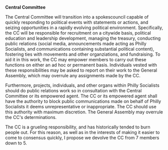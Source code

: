 **Central Committee**

The Central Committee will transition into a spokescouncil capable of quickly responding to political events with statements or actions, and seizing opportunities in a rapidly evolving political environment. Specifically, the CC will be responsible for recruitment on a citywide basis, political education and leadership development, managing the treasury, conducting public relations (social media, announcements made acting as Philly Socialists, and communications containing substantial political content), fostering ties with movements and other organziations, and fundraising. To aid it in this work, the CC may empower members to carry out these functions on either an ad hoc or permanent basis. Individuals vested with these responsibilities may be asked to report on their work to the General Assembly, which may overrule any assignments made by the CC. 

Furthermore, projects, individuals, and other organs within Philly Socialists should do public relations work so in consultation with the Central Committee or its empowered agent. The CC or its empowered agent shall have the authority to block public communications made on behalf of Philly Socialists it deems unrepresentative or inappropriate. The CC should use this authority with maximum discretion. The General Assembly may overrule the CC's determinations. 

The CC is a grueling responsibility, and has historically tended to burn people out. For this reason, as well as in the interests of making it easier to come to consensus quickly, I propose we devolve the CC from 7 members down to 5.
